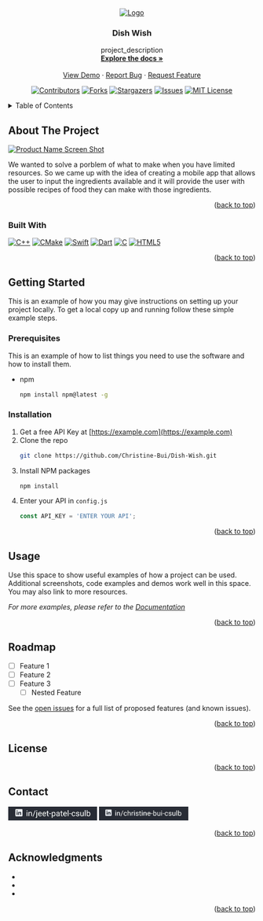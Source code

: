 <!-- Improved compatibility of back to top link: See: https://github.com/othneildrew/Best-README-Template/pull/73 -->
<a name="Dish Wish"></a>
<!--
*** Thanks for checking out the Best-README-Template. If you have a suggestion
*** that would make this better, please fork the repo and create a pull request
*** or simply open an issue with the tag "enhancement".
*** Don't forget to give the project a star!
*** Thanks again! Now go create something AMAZING! :D
-->

<!-- PROJECT LOGO -->
<br />
<div align="center">
  <a href="https://github.com/Christine-Bui/Dish-Wish">
    <img src="images/logo.png" alt="Logo" width="80" height="80">
  </a>

<h3 align="center">Dish Wish</h3>

  <p align="center">
    project_description
    <br />
    <a href="https://github.com/Christine-Bui/Dish-Wish"><strong>Explore the docs »</strong></a>
    <br />
    <br />
    <a href="https://github.com/Christine-Bui/Dish-Wish">View Demo</a>
    ·
    <a href="https://github.com/Christine-Bui/Dish-Wish/issues">Report Bug</a>
    ·
    <a href="https://github.com/Christine-Bui/Dish-Wish/issues">Request Feature</a>
  </p>
</div>

<!-- PROJECT SHIELDS -->
<!--
*** I'm using markdown "reference style" links for readability.
*** Reference links are enclosed in brackets [ ] instead of parentheses ( ).
*** See the bottom of this document for the declaration of the reference variables
*** for contributors-url, forks-url, etc. This is an optional, concise syntax you may use.
*** https://www.markdownguide.org/basic-syntax/#reference-style-links
-->
<div align="center">

[![Contributors][contributors-shield]][contributors-url]
[![Forks][forks-shield]][forks-url]
[![Stargazers][stars-shield]][stars-url]
[![Issues][issues-shield]][issues-url]
[![MIT License][license-shield]][license-url]
</div>


<!-- TABLE OF CONTENTS -->
<details>
  <summary>Table of Contents</summary>
  <ol>
    <li>
      <a href="#about-the-project">About The Project</a>
      <ul>
        <li><a href="#built-with">Built With</a></li>
      </ul>
    </li>
    <li>
      <a href="#getting-started">Getting Started</a>
      <ul>
        <li><a href="#prerequisites">Prerequisites</a></li>
        <li><a href="#installation">Installation</a></li>
      </ul>
    </li>
    <li><a href="#usage">Usage</a></li>
    <li><a href="#roadmap">Roadmap</a></li>
    <li><a href="#license">License</a></li>
    <li><a href="#contact">Contact</a></li>
    <li><a href="#acknowledgments">Acknowledgments</a></li>
  </ol>
</details>



<!-- ABOUT THE PROJECT -->
## About The Project

[![Product Name Screen Shot][product-screenshot]](https://example.com)

We wanted to solve a porblem of what to make when you have limited resources. So we came up with the idea of creating a mobile app that allows the user to input the ingredients available and it will provide the user with possible recipes of food they can make with those ingredients.

<p align="right">(<a href="#readme-top">back to top</a>)</p>



### Built With

[![C++][C++]][C++-url] [![CMake][CMake]][CMake-url] [![Swift][Swift]][Swift-url] [![Dart][Dart]][Dart-url] [![C][C]][C-url] [![HTML5][HTML5]][HTML5-url]

<p align="right">(<a href="#readme-top">back to top</a>)</p>



<!-- GETTING STARTED -->
## Getting Started

This is an example of how you may give instructions on setting up your project locally.
To get a local copy up and running follow these simple example steps.

### Prerequisites

This is an example of how to list things you need to use the software and how to install them.
* npm
  ```sh
  npm install npm@latest -g
  ```

### Installation

1. Get a free API Key at [https://example.com](https://example.com)
2. Clone the repo
   ```sh
   git clone https://github.com/Christine-Bui/Dish-Wish.git
   ```
3. Install NPM packages
   ```sh
   npm install
   ```
4. Enter your API in `config.js`
   ```js
   const API_KEY = 'ENTER YOUR API';
   ```

<p align="right">(<a href="#readme-top">back to top</a>)</p>



<!-- USAGE EXAMPLES -->
## Usage

Use this space to show useful examples of how a project can be used. Additional screenshots, code examples and demos work well in this space. You may also link to more resources.

_For more examples, please refer to the [Documentation](https://example.com)_

<p align="right">(<a href="#readme-top">back to top</a>)</p>



<!-- ROADMAP -->
## Roadmap

- [ ] Feature 1
- [ ] Feature 2
- [ ] Feature 3
    - [ ] Nested Feature

See the [open issues](https://github.com/Christine-Bui/Dish-Wish/issues) for a full list of proposed features (and known issues).

<p align="right">(<a href="#readme-top">back to top</a>)</p>



<!-- LICENSE -->
## License



<p align="right">(<a href="#readme-top">back to top</a>)</p>



<!-- CONTACT -->
## Contact

<a href="https://www.linkedin.com/in/jeet-patel-csulb"> <img src="images/J_Linkedin.jpg" widht="auto" height="28px"><img></a>
<a href="https://www.linkedin.com/in/christine-bui-csulb" > <img src="images/C_Linkedin.jpg" widht="auto" height="28x"><img></a><br>

<p align="right">(<a href="#readme-top">back to top</a>)</p>



<!-- ACKNOWLEDGMENTS -->
## Acknowledgments

* []()
* []()
* []()

<p align="right">(<a href="#readme-top">back to top</a>)</p>



<!-- MARKDOWN LINKS & IMAGES -->
<!-- https://www.markdownguide.org/basic-syntax/#reference-style-links -->
[contributors-shield]: https://img.shields.io/github/contributors/Christine-Bui/Dish-Wish.svg?style=for-the-badge
[contributors-url]: https://github.com/Christine-Bui/Dish-Wish/graphs/contributors
[forks-shield]: https://img.shields.io/github/forks/Christine-Bui/Dish-Wish.svg?style=for-the-badge
[forks-url]: https://github.com/Christine-Bui/Dish-Wish/network/members
[stars-shield]: https://img.shields.io/github/stars/Christine-Bui/Dish-Wish.svg?style=for-the-badge
[stars-url]: https://github.com/Christine-Bui/Dish-Wish/stargazers
[issues-shield]: https://img.shields.io/github/issues/Christine-Bui/Dish-Wish.svg?style=for-the-badge
[issues-url]: https://github.com/Christine-Bui/Dish-Wish/issues
[license-shield]: https://img.shields.io/github/license/Christine-Bui/Dish-Wish.svg?style=for-the-badge
[license-url]: https://github.com/Christine-Bui/Dish-Wish/blob/master/LICENSE.txt
[linkedin-shield]: https://img.shields.io/badge/-LinkedIn-black.svg?style=for-the-badge&logo=linkedin&colorB=555
[linkedin-url]: https://linkedin.com/in/christine-bui-csulb
[product-screenshot]: images/screenshot.png
[C++]: https://img.shields.io/badge/C++-2CA5E0?style=for-the-badge&logo=cplusplus&logoColor=white"
[C++-url]: https://cplusplus.com/
[CMake]: https://img.shields.io/badge/CMake-%23008FBA.svg?style=for-the-badge&logo=cmake&logoColor=white
[CMake-url]: https://cmake.org/
[Swift]: https://img.shields.io/badge/Swift-FA7343?style=for-the-badge&logo=swift&logoColor=white
[Swift-url]: https://www.swift.org/
[Dart]: https://img.shields.io/badge/Dart-0175C2?style=for-the-badge&logo=dart&logoColor=white
[Dart-url]: https://angular.io/
[C]: https://img.shields.io/badge/c-%2300599C.svg?style=for-the-badge&logo=c&logoColor=white
[C-url]: https://
[HTML5]: https://img.shields.io/badge/HTML5-E34F26?style=for-the-badge&logo=html5&logoColor=white
[HTML5-url]: https://

